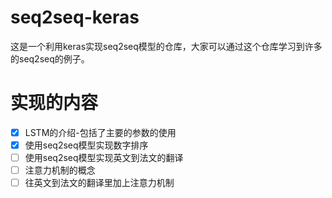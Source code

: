 # seq2seq-keras
这是一个利用keras实现seq2seq模型的仓库，大家可以通过这个仓库学习到许多的seq2seq的例子。

# 实现的内容
- [x] LSTM的介绍-包括了主要的参数的使用
- [x] 使用seq2seq模型实现数字排序
- [ ] 使用seq2seq模型实现英文到法文的翻译
- [ ] 注意力机制的概念
- [ ] 往英文到法文的翻译里加上注意力机制
